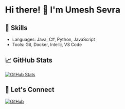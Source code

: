# Hi there! 👋 I'm Umesh Sevra  

## 🔧 Skills  
- Languages: Java, C#, Python, JavaScript  
- Tools: Git, Docker, Intellij, VS Code  

## 📈 GitHub Stats  
[![GitHub Stats](https://github-readme-stats.vercel.app/api?username=umeshsarkar&show_icons=true&theme=dark)](https://github.com/umeshsarkar)  

## 🔗 Let's Connect  
[![GitHub](https://img.shields.io/badge/GitHub-umeshsarkar-181717?style=flat&logo=github)](https://github.com/umeshsarkar)

<!--


## 💻 Top Languages
![Top Langs](https://github-readme-stats.vercel.app/api/top-langs/?username=umeshsarkar&layout=compact)


**umeshsarkar/umeshsarkar** is a ✨ _special_ ✨ repository because its `README.md` (this file) appears on your GitHub profile.

Here are some ideas to get you started:

- 🔭 I’m currently working on ...
- 🌱 I’m currently learning ...
- 👯 I’m looking to collaborate on ...
- 🤔 I’m looking for help with ...
- 💬 Ask me about ...
- 📫 How to reach me: ...
- 😄 Pronouns: ...
- ⚡ Fun fact: ...
-->
